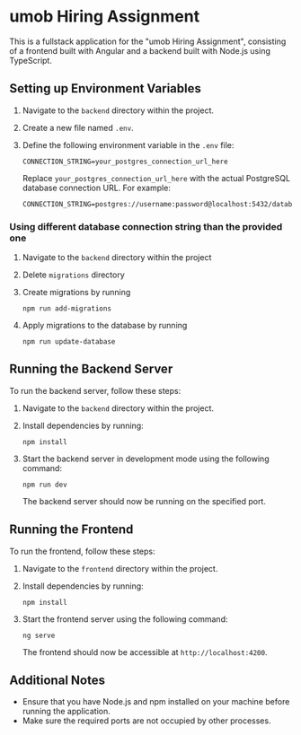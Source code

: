 # umob Hiring Assignment

This is a fullstack application for the "umob Hiring Assignment", consisting of a frontend built with Angular and a backend built with Node.js using TypeScript.

## Setting up Environment Variables

1. Navigate to the `backend` directory within the project.

2. Create a new file named `.env`.

3. Define the following environment variable in the `.env` file:
    ```
    CONNECTION_STRING=your_postgres_connection_url_here
    ```
    Replace `your_postgres_connection_url_here` with the actual PostgreSQL database connection URL. For example:
    ```
    CONNECTION_STRING=postgres://username:password@localhost:5432/database_name
    ```

### Using different database connection string than the provided one

1. Navigate to the `backend` directory within the project

2. Delete `migrations` directory

3. Create migrations by running
    ```
    npm run add-migrations
    ```

4. Apply migrations to the database by running
    ```
    npm run update-database
    ```

## Running the Backend Server

To run the backend server, follow these steps:

1. Navigate to the `backend` directory within the project.

2. Install dependencies by running:
    ```
    npm install
    ```

3. Start the backend server in development mode using the following command:
    ```
    npm run dev
    ```
   The backend server should now be running on the specified port.

## Running the Frontend

To run the frontend, follow these steps:

1. Navigate to the `frontend` directory within the project.

2. Install dependencies by running:
    ```
    npm install
    ```

3. Start the frontend server using the following command:
    ```
    ng serve
    ```
   The frontend should now be accessible at `http://localhost:4200`.


## Additional Notes

- Ensure that you have Node.js and npm installed on your machine before running the application.
- Make sure the required ports are not occupied by other processes.
